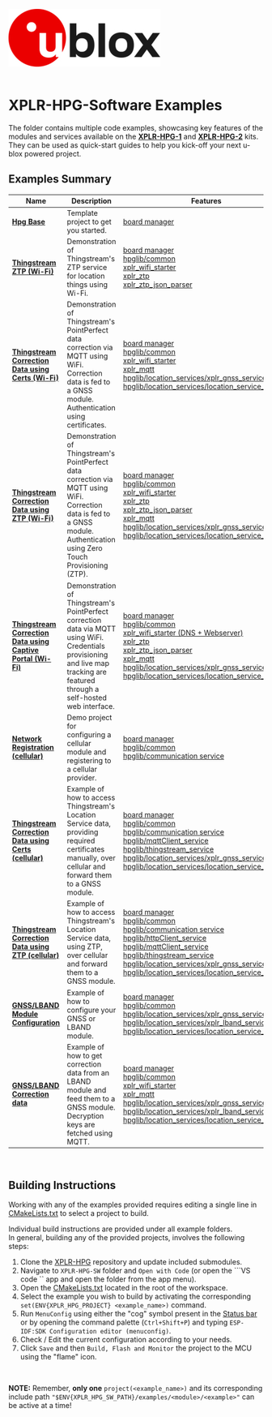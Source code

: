 ![u-blox](./../media/shared/logos/ublox_logo.jpg)
<br>
<br>

# XPLR-HPG-Software Examples

The folder contains multiple code examples, showcasing key features of the modules and services available on the **[XPLR-HPG-1](https://www.u-blox.com/en/product/xplr-hpg-1)** and **[XPLR-HPG-2](https://www.u-blox.com/en/product/xplr-hpg-2)** kits. They can be used as quick-start guides to help you kick-off your next u-blox powered project.

## Examples Summary
Name | Description | Features
--- | --- | ---
**[Hpg Base](./shortrange/01_hpg_base/)** | Template project to get you started. | [board manager](./../components/boards/)
**[Thingstream ZTP (Wi-Fi)](./shortrange/02_hpg_wifi_http_ztp/)** | Demonstration of Thingstream's ZTP service for location things using Wi-Fi. | [board manager](./../components/boards/) <br> [hpglib/common](./../components/hpglib/src/common) <br> [xplr_wifi_starter](./../components/xplr_wifi_starter) <br> [xplr_ztp](./../components/xplr_ztp) <br> [xplr_ztp_json_parser](./../components/xplr_ztp_json_parser/)
**[Thingstream Correction Data using Certs (Wi-Fi)](./shortrange/03_hpg_wifi_mqtt_correction_certs/)** | Demonstration of Thingstream's PointPerfect data correction via MQTT using WiFi. <br> Correction data is fed to a GNSS module. <br> Authentication using certificates. | [board manager](./../components/boards/) <br> [hpglib/common](./../components/hpglib/src/common) <br> [xplr_wifi_starter](./../components/xplr_wifi_starter) <br> [xplr_mqtt](./../components/xplr_mqtt) <br> [hpglib/location_services/xplr_gnss_service](./../components/hpglib/src/location_service/gnss_service/) <br> [hpglib/location_services/location_service_helpers](./../components/hpglib/src/location_service/location_service_helpers/)
**[Thingstream Correction Data using ZTP (Wi-Fi)](./shortrange/04_hpg_wifi_mqtt_correction_ztp/)** | Demonstration of Thingstream's PointPerfect data correction via MQTT using WiFi. <br> Correction data is fed to a GNSS module. <br> Authentication using Zero Touch Provisioning (ZTP). | [board manager](./../components/boards/) <br> [hpglib/common](./../components/hpglib/src/common) <br> [xplr_wifi_starter](./../components/xplr_wifi_starter) <br> [xplr_ztp](./../components/xplr_ztp) <br> [xplr_ztp_json_parser](./../components/xplr_ztp_json_parser/) <br> [xplr_mqtt](./../components/xplr_mqtt) <br> [hpglib/location_services/xplr_gnss_service](./../components/hpglib/src/location_service/gnss_service/) <br> [hpglib/location_services/location_service_helpers](./../components/hpglib/src/location_service/location_service_helpers/)
**[Thingstream Correction Data using Captive Portal (Wi-Fi)](./shortrange/05_hpg_wifi_mqtt_correction_captive_portal/)** | Demonstration of Thingstream's PointPerfect correction data via MQTT using WiFi.<br>Credentials provisioning and live map tracking are featured through a self-hosted web interface. | [board manager](./../components/boards/) <br> [hpglib/common](./../components/hpglib/src/common) <br> [xplr_wifi_starter (DNS + Webserver)](./../components/xplr_wifi_starter) <br> [xplr_ztp](./../components/xplr_ztp) <br> [xplr_ztp_json_parser](./../components/xplr_ztp_json_parser/) <br> [xplr_mqtt](./../components/xplr_mqtt) <br> [hpglib/location_services/xplr_gnss_service](./../components/hpglib/src/location_service/gnss_service/) <br> [hpglib/location_services/location_service_helpers](./../components/hpglib/src/location_service/location_service_helpers/)
**[Network Registration (cellular)](./cellular/01_hpg_cell_register/)** | Demo project for configuring a cellular module and registering to a cellular provider. | [board manager](./../components/boards) <br> [hpglib/common](./../components/hpglib/src/common) <br> [hpglib/communication service](./../components/hpglib/src/com_service)
**[Thingstream Correction Data using Certs (cellular)](./cellular/02_hpg_cell_mqtt_correction_certs/)** | Example of how to access Thingstream's Location Service data, providing required certificates manually, over cellular and forward them to a GNSS module. | [board manager](./../components/boards) <br> [hpglib/common](./../components/hpglib/src/common) <br> [hpglib/communication service](./../components/hpglib/src/com_service) <br> [hpglib/mqttClient_service](./../components/hpglib/src/mqttClient_service/) <br> [hpglib/thingstream_service](./../components/hpglib/src/thingstream_service/) <br> [hpglib/location_services/xplr_gnss_service](./../components/hpglib/src/location_service/gnss_service/) <br> [hpglib/location_services/location_service_helpers](./../components/hpglib/src/location_service/location_service_helpers/)
**[Thingstream Correction Data using ZTP (cellular)](./cellular/03_hpg_cell_mqtt_correction_ztp/)** | Example of how to access Thingstream's Location Service data, using ZTP, over cellular and forward them to a GNSS module. | [board manager](./../components/boards) <br> [hpglib/common](./../components/hpglib/src/common) <br> [hpglib/communication service](./../components/hpglib/src/com_service) <br> [hpglib/httpClient_service](./../components/hpglib/src/httpClient_service/) <br> [hpglib/mqttClient_service](./../components/hpglib/src/mqttClient_service/) <br> [hpglib/thingstream_service](./../components/hpglib/src/thingstream_service/) <br> [hpglib/location_services/xplr_gnss_service](./../components/hpglib/src/location_service/gnss_service/) <br> [hpglib/location_services/location_service_helpers](./../components/hpglib/src/location_service/location_service_helpers/)
**[GNSS/LBAND Module Configuration](./positioning/01_hpg_gnss_config/)** | Example of how to configure your GNSS or LBAND module. | [board manager](./../components/boards) <br> [hpglib/common](./../components/hpglib/src/common) <br> [hpglib/location_services/xplr_gnss_service](./../components/hpglib/src/location_service/gnss_service/) <br> [hpglib/location_services/xplr_lband_service](./../components/hpglib/src/location_service/lband_service/) <br> [hpglib/location_services/location_service_helpers](./../components/hpglib/src/location_service/location_service_helpers/)
**[GNSS/LBAND Correction data](./positioning/02_hpg_gnss_lband_correction/)** | Example of how to get correction data from an LBAND module and feed them to a GNSS module. <br> Decryption keys are fetched using MQTT.|  [board manager](./../components/boards/) <br> [hpglib/common](./../components/hpglib/src/common) <br> [xplr_wifi_starter](./../components/xplr_wifi_starter) <br> [xplr_mqtt](./../components/xplr_mqtt) <br> [hpglib/location_services/xplr_gnss_service](./../components/hpglib/src/location_service/gnss_service/) <br> [hpglib/location_services/xplr_lband_service](./../components/hpglib/src/location_service/lband_service/) <br> [hpglib/location_services/location_service_helpers](./../components/hpglib/src/location_service/location_service_helpers/)
<br>

## Building Instructions
Working with any of the examples provided requires editing a single line in [CMakeLists.txt](./../CMakeLists.txt) to select a project to build.
<br>

Individual build instructions are provided under all example folders.<br>
In general, building any of the provided projects, involves the following steps:<br>
1. Clone the [XPLR-HPG](https://github.com/u-blox/xplr-hpg) repository and update included submodules.
2. Navigate to  ```XPLR-HPG-SW``` folder and ```Open with Code``` (or open the ```VS code `` app and open the folder from the app menu).
3. Open the [CMakeLists.txt](./../CMakeLists.txt) located in the root of the workspace.
4. Select the example you wish to build by activating the corresponding ```set(ENV{XPLR_HPG_PROJECT} <example_name>)``` command.
5. Run ```MenuConfig``` using either the "cog" symbol present in the [Status bar](https://code.visualstudio.com/docs/getstarted/userinterface) or by opening the command palette (```Ctrl+Shift+P```) and typing 
```ESP-IDF:SDK Configuration editor (menuconfig)```.
6. Check / Edit the current configuration according to your needs.
7. Click `Save` and then `Build, Flash and Monitor` the project to the MCU using the "flame" icon.
<br>

**NOTE:** Remember, **only one** ```project(<example_name>)``` and its corresponding include path ```"$ENV{XPLR_HPG_SW_PATH}/examples/<module>/<example>"``` can be active at a time!
